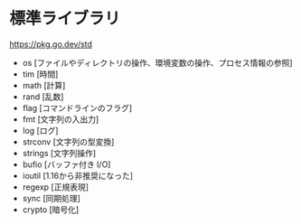 # 標準ライブラリ

https://pkg.go.dev/std

- os        [ファイルやディレクトリの操作、環境変数の操作、プロセス情報の参照]
- tim       [時間]
- math      [計算]
- rand      [乱数]
- flag      [コマンドラインのフラグ]
- fmt       [文字列の入出力]
- log       [ログ]
- strconv   [文字列の型変換]
- strings   [文字列操作]
- bufio     [バッファ付き I/O]
- ioutil    [1.16から非推奨になった]
- regexp    [正規表現]
- sync      [同期処理]
- crypto    [暗号化]

